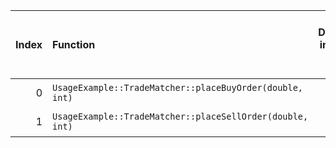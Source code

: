 |   Index | Function                                                  |   Difference in number of lines |   Function size difference in bytes | Disassembly                                                             |   Number of lines in assumed build | Number of bytes in assumed build   |   Number of lines in ignored build | Number of bytes in ignored build   |
|--------:|:----------------------------------------------------------|--------------------------------:|------------------------------------:|:------------------------------------------------------------------------|-----------------------------------:|:-----------------------------------|-----------------------------------:|:-----------------------------------|
|       0 | `UsageExample::TradeMatcher::placeBuyOrder(double, int)`  |                              -2 |                                 -16 | [Assumed](0.assume.s.txt), [Ignored](0.none.s.txt), [Diff](0.diff.html) |                                288 | 4,205,664                          |                                304 | 4,205,664                          |
|       1 | `UsageExample::TradeMatcher::placeSellOrder(double, int)` |                              -2 |                                 -16 | [Assumed](1.assume.s.txt), [Ignored](1.none.s.txt), [Diff](1.diff.html) |                                272 | 4,205,952                          |                                288 | 4,205,968                          |